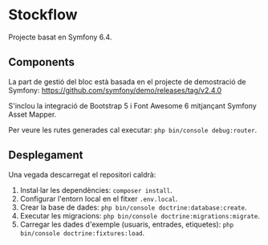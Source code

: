 # Stockflow

Projecte basat en Symfony 6.4.

## Components

La part de gestió del bloc està basada en el projecte de demostració de Symfony: <https://github.com/symfony/demo/releases/tag/v2.4.0>

S'inclou la integració de Bootstrap 5 i Font Awesome 6 mitjançant Symfony Asset Mapper.

Per veure les rutes generades cal executar: `php bin/console debug:router`.

## Desplegament

Una vegada descarregat el repositori caldrà:

1. Instal·lar les dependències: `composer install`.
2. Configurar l'entorn local en el fitxer `.env.local`.
3. Crear la base de dades: `php bin/console doctrine:database:create`.
4. Executar les migracions: `php bin/console doctrine:migrations:migrate`.
5. Carregar les dades d'exemple (usuaris, entrades, etiquetes): `php bin/console doctrine:fixtures:load`.
